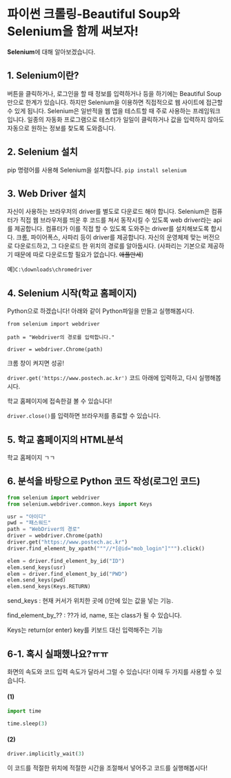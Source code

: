 # 파이썬 크롤링-Beautiful Soup와 Selenium을 함께 써보자!
**Selenium**에 대해 알아보겠습니다.

## 1. Selenium이란?
버튼을 클릭하거나, 로그인을 할 때 정보를 입력하거나 등을 하기에는 Beautiful Soup만으로 한계가 있습니다. 하지만 Selenium을 이용하면 직접적으로 웹 사이트에 접근할 수 있게 됩니다. Selenium은 일반적을 웹 앱을 테스트할 때 주로 사용하는 프레임워크입니다. 일종의 자동화 프로그램으로 테스터가 일일이 클릭하거나 값을 입력하지 않아도 자동으로 원하는 정보를 찾도록 도와줍니다.

## 2. Selenium 설치
pip 명령어를 사용해 Selenium을 설치합니다.
`pip install selenium`

## 3. Web Driver 설치
자신이 사용하는 브라우저의 driver를 별도로 다운로드 해야 합니다. Selenium은 컴퓨터가 직접 웹 브라우저를 띄운 후 코드를 쳐서 동작시킬 수 있도록 web driver라는 api를 제공합니다. 컴퓨터가 이를 직접 할 수 있도록 도와주는 driver를 설치해보도록 합시다.
크롬, 파이어폭스, 사파리 등이 driver를 제공합니다. 자신의 운영체제 맞는 버전으로 다운로드하고, 그 다운로드 한 위치의 경로를 알아둡시다.
(사파리는 기본으로 제공하기 때문에 따로 다운로드할 필요가 없습니다. ~~애플만세~~)

예)`C:\downloads\chromedriver`

## 4. Selenium 시작(학교 홈페이지)
Python으로 하겠습니다!
아래와 같이 Python파일을 만들고 실행해봅시다.

`from selenium import webdriver`

`path = "Webdriver의 경로를 입력합니다."`

`driver = webdriver.Chrome(path)`

크롬 창이 켜지면 성공!

`driver.get('https://www.postech.ac.kr')`
코드 아래에 입력하고, 다시 실행해봅시다.

학교 홈페이지에 접속한걸 볼 수 있습니다!

`driver.close()`를 입력하면 브라우저를 종료할 수 있습니다.

## 5. 학교 홈페이지의 HTML분석
학교 홈페이지 ㄱㄱ

## 6. 분석을 바탕으로 Python 코드 작성(로그인 코드)

```python
from selenium import webdriver
from selenium.webdriver.common.keys import Keys

usr = "아이디"
pwd = "패스워드"
path = "WebDriver의 경로"
driver = webdriver.Chrome(path)
driver.get("https://www.postech.ac.kr")
driver.find_element_by_xpath("""//*[@id="mob_login"]""").click()

elem = driver.find_element_by_id("ID")
elem.send_keys(usr)
elem = driver.find_element_by_id("PWD")
elem.send_keys(pwd)
elem.send_keys(Keys.RETURN)  
```


send_keys : 현재 커서가 위치한 곳에 ()안에 있는 값을 넣는 기능.

find_element_by_?? : ??가 id, name, 또는 class가 될 수 있습니다.

Keys는 return(or enter) key를 키보드 대신 입력해주는 기능

## 6-1. 혹시 실패했나요?ㅠㅠ
화면의 속도와 코드 입력 속도가 달라서 그럴 수 있습니다!
이때 두 가지를 사용할 수 있습니다.

#### (1)
```python
import time

time.sleep(3)
```

#### (2)
```python
driver.implicitly_wait(3)
```
이 코드를 적절한 위치에 적절한 시간을 조절해서 넣어주고 코드를 실행해봅시다!



